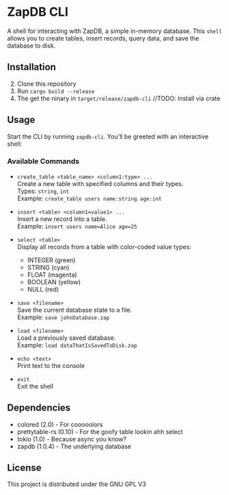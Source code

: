 # ZapDB CLI

A shell for interacting with ZapDB, a simple in-memory database. This `shell` allows you to create tables, insert records, query data, and save the database to disk.

## Installation

2. Clone this repository
3. Run `cargo build --release`
4. The get the ninary in `target/release/zapdb-cli`
//TODO: install via crate
## Usage

Start the CLI by running `zapdb-cli`. You'll be greeted with an interactive shell:


### Available Commands

- `create_table <table_name> <column1:type> ...`  
  Create a new table with specified columns and their types.  
  Types: `string`, `int`  
  Example: `create_table users name:string age:int`

- `insert <table> <column1=value1> ...`  
  Insert a new record into a table.  
  Example: `insert users name=Alice age=25`

- `select <table>`  
  Display all records from a table with color-coded value types:
  - INTEGER (green)
  - STRING (cyan)
  - FLOAT (magenta)
  - BOOLEAN (yellow)
  - NULL (red)

- `save <filename>`  
  Save the current database state to a file.  
  Example: `save johnDatabase.zap`

- `load <filename>`  
  Load a previously saved database.  
  Example: `load dataThatIsSavedToDisk.zap`

- `echo <text>`  
  Print text to the console

- `exit`  
  Exit the shell

## Dependencies

- colored (2.0) - For cooooolors
- prettytable-rs (0.10) - For the goofy table lookin ahh select
- tokio (1.0) - Because async you know?
- zapdb (1.0.4) - The underlying database

## License

This project is distributed under the GNU GPL V3 